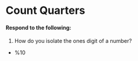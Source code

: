 # Count Quarters
#### Respond to the following:

1. How do you isolate the ones digit of a number?
  * %10
